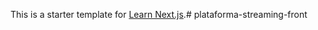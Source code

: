 This is a starter template for [Learn Next.js](https://nextjs.org/learn).# plataforma-streaming-front
